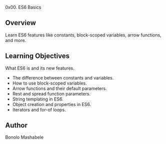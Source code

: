 0x00. ES6 Basics

## Overview
Learn ES6 features like constants, block-scoped variables, arrow functions, and more.

## Learning Objectives

What ES6 is and its new features.
- The difference between constants and variables.
- How to use block-scoped variables.
- Arrow functions and their default parameters.
- Rest and spread function parameters.
- String templating in ES6.
- Object creation and properties in ES6.
- Iterators and for-of loops.

## Author
Bonolo Mashabele